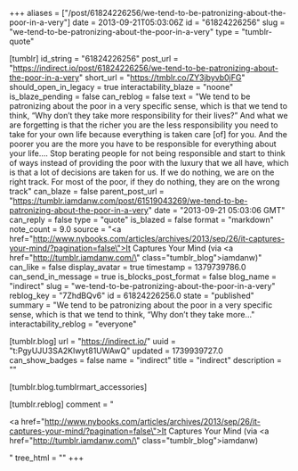 +++
aliases = ["/post/61824226256/we-tend-to-be-patronizing-about-the-poor-in-a-very"]
date = 2013-09-21T05:03:06Z
id = "61824226256"
slug = "we-tend-to-be-patronizing-about-the-poor-in-a-very"
type = "tumblr-quote"

[tumblr]
id_string = "61824226256"
post_url = "https://indirect.io/post/61824226256/we-tend-to-be-patronizing-about-the-poor-in-a-very"
short_url = "https://tmblr.co/ZY3jbyvb0jFG"
should_open_in_legacy = true
interactability_blaze = "noone"
is_blaze_pending = false
can_reblog = false
text = "We tend to be patronizing about the poor in a very specific sense, which is that we tend to think, “Why don’t they take more responsibility for their lives?” And what we are forgetting is that the richer you are the less responsibility you need to take for your own life because everything is taken care [of] for you. And the poorer you are the more you have to be responsible for everything about your life…. Stop berating people for not being responsible and start to think of ways instead of providing the poor with the luxury that we all have, which is that a lot of decisions are taken for us. If we do nothing, we are on the right track. For most of the poor, if they do nothing, they are on the wrong track"
can_blaze = false
parent_post_url = "https://tumblr.iamdanw.com/post/61519043269/we-tend-to-be-patronizing-about-the-poor-in-a-very"
date = "2013-09-21 05:03:06 GMT"
can_reply = false
type = "quote"
is_blazed = false
format = "markdown"
note_count = 9.0
source = "<a href=\"http://www.nybooks.com/articles/archives/2013/sep/26/it-captures-your-mind/?pagination=false\">It Captures Your Mind</a> (via <a href=\"http://tumblr.iamdanw.com/\" class=\"tumblr_blog\">iamdanw</a>)"
can_like = false
display_avatar = true
timestamp = 1379739786.0
can_send_in_message = true
is_blocks_post_format = false
blog_name = "indirect"
slug = "we-tend-to-be-patronizing-about-the-poor-in-a-very"
reblog_key = "7ZhdBQv6"
id = 61824226256.0
state = "published"
summary = "We tend to be patronizing about the poor in a very specific sense, which is that we tend to think, “Why don’t they take more..."
interactability_reblog = "everyone"

[tumblr.blog]
url = "https://indirect.io/"
uuid = "t:PgyUJU3SA2Klwyt81UWAwQ"
updated = 1739939727.0
can_show_badges = false
name = "indirect"
title = "indirect"
description = ""

[tumblr.blog.tumblrmart_accessories]

[tumblr.reblog]
comment = "<p><a href=\"http://www.nybooks.com/articles/archives/2013/sep/26/it-captures-your-mind/?pagination=false\">It Captures Your Mind</a> (via <a href=\"http://tumblr.iamdanw.com/\" class=\"tumblr_blog\">iamdanw</a>)</p>"
tree_html = ""
+++

